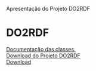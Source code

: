 Apresentação do Projeto DO2RDF

# DO2RDF

<html>
<body>
<div id='aa'>
<a href='https://htmlpreview.github.io/?https://github.com/fernandoantoniodantas/DO2RDF/blob/master/Documentation/index.html'>Documentação das classes.</a><br>
<a href='https://github.com/fernandoantoniodantas/DO2RDF/blob/master/Documentation/Projeto_Final_de_Programacao_INF2102.pdf' download="ProjetoFernando_INF2102.pdf">Download do Projeto DO2RDF</a>
    <div class="BtnGroup">
      <a id="raw-url" class="btn btn-sm BtnGroup-item" href="/fernandoantoniodantas/DO2RDF/raw/master/Documentation/Projeto_Final_de_Programacao_INF2102.pdf">Download</a>
    </div>
</div>
</body>
</html>


